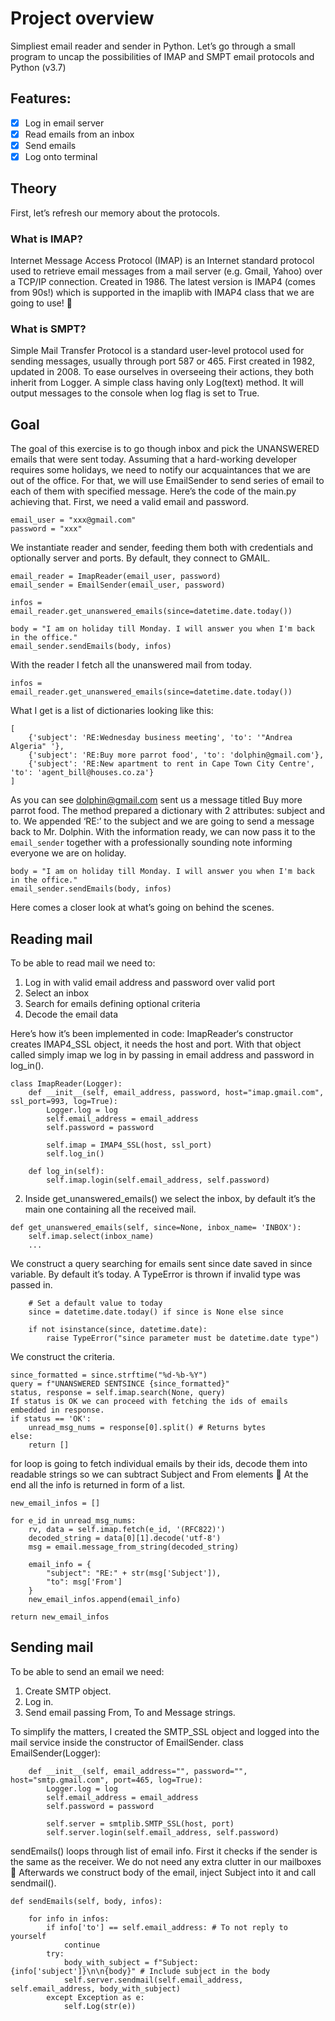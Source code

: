 # Project overview
Simpliest email reader and sender in Python.
Let’s go through a small program to uncap the possibilities of IMAP and SMPT email protocols and Python (v3.7)

## Features:
- [x] Log in email server
- [x] Read emails from an inbox
- [x] Send emails
- [x] Log onto terminal

## Theory
First, let’s refresh our memory about the protocols.
### What is IMAP?
Internet Message Access Protocol (IMAP) is an Internet standard protocol used to retrieve email messages from a mail server (e.g. Gmail, Yahoo) over a TCP/IP connection. Created in 1986. The latest version is IMAP4 (comes from 90s!) which is supported in the imaplib with IMAP4 class that we are going to use! 🙂
### What is SMPT?
Simple Mail Transfer Protocol is a standard user-level protocol used for sending messages, usually through port 587 or 465. First created in 1982, updated in 2008.
To ease ourselves in overseeing their actions, they both inherit from Logger. A simple class having only Log(text) method. It will output messages to the console when log flag is set to True.

## Goal
The goal of this exercise is to go though inbox and pick the UNANSWERED emails that were sent today. Assuming that a hard-working developer requires some holidays, we need to notify our acquaintances that we are out of the office. For that, we will use EmailSender to send series of email to each of them with specified message.
Here’s the code of the main.py achieving that.
First, we need a valid email and password.
```
email_user = "xxx@gmail.com"
password = "xxx"
```
We instantiate reader and sender, feeding them both with credentials and optionally server and ports. By default, they connect to GMAIL.
```
email_reader = ImapReader(email_user, password)
email_sender = EmailSender(email_user, password)

infos = email_reader.get_unanswered_emails(since=datetime.date.today())

body = "I am on holiday till Monday. I will answer you when I'm back in the office."
email_sender.sendEmails(body, infos)
```

With the reader I fetch all the unanswered mail from today.
```
infos = email_reader.get_unanswered_emails(since=datetime.date.today())
```
What I get is a list of dictionaries looking like this:
```
[
	{'subject': 'RE:Wednesday business meeting', 'to': '"Andrea Algeria" '},
	{'subject': 'RE:Buy more parrot food', 'to': 'dolphin@gmail.com'},
	{'subject': 'RE:New apartment to rent in Cape Town City Centre', 'to': 'agent_bill@houses.co.za'}
]
```
As you can see dolphin@gmail.com sent us a message titled Buy more parrot food. The method prepared a dictionary with 2 attributes: subject and to. We appended ‘RE:’ to the subject and we are going to send a message back to Mr. Dolphin.
With the information ready, we can now pass it to the `email_sender` together with a professionally sounding note informing everyone we are on holiday.
```
body = "I am on holiday till Monday. I will answer you when I'm back in the office."
email_sender.sendEmails(body, infos)
```

Here comes a closer look at what’s going on behind the scenes.

## Reading mail
To be able to read mail we need to:
 1. Log in with valid email address and password over valid port
 2. Select an inbox
 3. Search for emails defining optional criteria
 4. Decode the email data
 
Here’s how it’s been implemented in code:
ImapReader‘s constructor creates IMAP4_SSL object, it needs the host and port. With that object called simply imap we log in by passing in email address and password in log_in().
```
class ImapReader(Logger):
    def __init__(self, email_address, password, host="imap.gmail.com", ssl_port=993, log=True):
        Logger.log = log
        self.email_address = email_address
        self.password = password

        self.imap = IMAP4_SSL(host, ssl_port)
        self.log_in()

    def log_in(self):
        self.imap.login(self.email_address, self.password)
```
2. Inside get_unanswered_emails() we select the inbox, by default it’s the main one containing all the received mail. 
```
def get_unanswered_emails(self, since=None, inbox_name= 'INBOX'):
    self.imap.select(inbox_name)
    ...
```
We construct a query searching for emails sent since date saved in since variable. By default it’s today. A TypeError is thrown if invalid type was passed in.
```
    # Set a default value to today
    since = datetime.date.today() if since is None else since

    if not isinstance(since, datetime.date):
        raise TypeError("since parameter must be datetime.date type")
```
We construct the criteria.
```
since_formatted = since.strftime("%d-%b-%Y")
query = f"UNANSWERED SENTSINCE {since_formatted}"
status, response = self.imap.search(None, query)
If status is OK we can proceed with fetching the ids of emails embedded in response.
if status == 'OK':
	unread_msg_nums = response[0].split() # Returns bytes
else:
	return []
```
for loop is going to fetch individual emails by their ids, decode them into readable strings so we can subtract Subject and From elements 🙂 At the end all the info is returned in form of a list.
```
new_email_infos = []

for e_id in unread_msg_nums:
    rv, data = self.imap.fetch(e_id, '(RFC822)')
    decoded_string = data[0][1].decode('utf-8')
    msg = email.message_from_string(decoded_string)

    email_info = {
        "subject": "RE:" + str(msg['Subject']),
        "to": msg['From']
    }
    new_email_infos.append(email_info)

return new_email_infos
```

## Sending mail
To be able to send an email we need:
 1. Create SMTP object.
 2. Log in.
 3. Send email passing From, To and Message strings.
 
To simplify the matters, I created the SMTP_SSL object and logged into the mail service inside the constructor of EmailSender.
class EmailSender(Logger):
```
    def __init__(self, email_address="", password="", host="smtp.gmail.com", port=465, log=True):
        Logger.log = log
        self.email_address = email_address
        self.password = password

        self.server = smtplib.SMTP_SSL(host, port)
        self.server.login(self.email_address, self.password)
```

sendEmails() loops through list of email info. First it checks if the sender is the same as the receiver. We do not need any extra clutter in our mailboxes 🙂 Afterwards we construct body of the email, inject Subject into it and call sendmail().

```
def sendEmails(self, body, infos):

    for info in infos:
        if info['to'] == self.email_address: # To not reply to yourself
            continue
        try:
            body_with_subject = f"Subject: {info['subject']}\n\n{body}" # Include subject in the body
            self.server.sendmail(self.email_address, self.email_address, body_with_subject)
        except Exception as e:
            self.Log(str(e))
```
